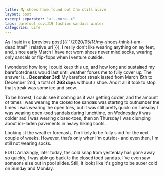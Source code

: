```yaml
---
title: My shoes have found out I'm still alive
layout: post
excerpt_separator: "<!--more-->"
tags: barefoot covid19 fashion sandals winter
categories: Life
---
```


As I said in a [previous post]({{ "/2020/05/18/my-shoes-think-i-am-dead.html" | relative_url }}),  I really don't like wearing anything on my feet, and, since early March I have not worn shoes never mind socks, wearing only sandals or flip-flops when I venture outside. 

I wondered how long I could keep this up, and how long and sustained my barefootedness would last until weather forces me to fully cover up. The answer is... <!--more--> **December 3rd**! My barefoot streak lasted from March 15th to December 2nd, a total of **263 days** without a shoe. And it all it took to stop that streak was some ice and snow.

To be honest, I could see it coming as it was getting colder, and the amount of times I was wearing the closed toe sandals was starting to outnumber the times I was wearing the open toes, but it was still pretty quick: on Tuesday I was wearing open-toed sandals during lunchtime, on Wednesday it was colder and I was wearing closed-toes, then on Thursday I was clumping about ice-laden pavements in heavy hiking boots.

Looking at the weather forecasts, I'm likely to be fully shod for the next couple of weeks. However, that's only when I'm outside- and even then, I'm still not wearing socks.

EDIT: Amazingly, later today, the cold snap from yesterday has gone away so quickly, I was able go back to the closed toed sandals. I've even saw someone else out in pool slides. Still, it looks like it's going to be super cold on Sunday and Monday.
